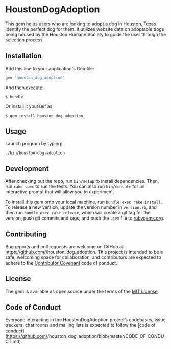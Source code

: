 # HoustonDogAdoption

This gem helps users who are looking to adopt a dog in Houston, Texas identify the perfect dog for them.
It utilizes website data on adoptable dogs being housed by the Houston Humane Society to guide the user through the selection process.

## Installation

Add this line to your application's Gemfile:

```ruby
gem 'houston_dog_adoption'
```

And then execute:

    $ bundle

Or install it yourself as:

    $ gem install houston_dog_adoption

## Usage

Launch program by typing:

    ./bin/houston-dog-adoption

## Development

After checking out the repo, run `bin/setup` to install dependencies. Then, run `rake spec` to run the tests. You can also run `bin/console` for an interactive prompt that will allow you to experiment.

To install this gem onto your local machine, run `bundle exec rake install`. To release a new version, update the version number in `version.rb`, and then run `bundle exec rake release`, which will create a git tag for the version, push git commits and tags, and push the `.gem` file to [rubygems.org](https://rubygems.org).

## Contributing

Bug reports and pull requests are welcome on GitHub at https://github.com/<github username>/houston_dog_adoption. This project is intended to be a safe, welcoming space for collaboration, and contributors are expected to adhere to the [Contributor Covenant](http://contributor-covenant.org) code of conduct.

## License

The gem is available as open source under the terms of the [MIT License](https://opensource.org/licenses/MIT).

## Code of Conduct

Everyone interacting in the HoustonDogAdoption project’s codebases, issue trackers, chat rooms and mailing lists is expected to follow the [code of conduct](https://github.com/<github username>/houston_dog_adoption/blob/master/CODE_OF_CONDUCT.md).
